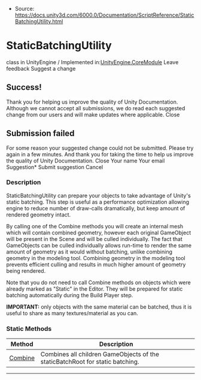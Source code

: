 * Source: https://docs.unity3d.com/6000.0/Documentation/ScriptReference/StaticBatchingUtility.html

# StaticBatchingUtility
class in UnityEngine
/
Implemented in:[UnityEngine.CoreModule](https://docs.unity3d.com/6000.0/Documentation/ScriptReference/UnityEngine.CoreModule.html)
Leave feedback
Suggest a change
## Success!
Thank you for helping us improve the quality of Unity Documentation. Although we cannot accept all submissions, we do read each suggested change from our users and will make updates where applicable.
Close
## Submission failed
For some reason your suggested change could not be submitted. Please <a>try again</a> in a few minutes. And thank you for taking the time to help us improve the quality of Unity Documentation.
Close
Your name Your email Suggestion* Submit suggestion
Cancel
### Description
StaticBatchingUtility can prepare your objects to take advantage of Unity's static batching.
This step is useful as a performance optimization allowing engine to reduce number of draw-calls dramatically, but keep amount of rendered geometry intact.  
  
By calling one of the Combine methods you will create an internal mesh which will contain combined geometry, however each original GameObject will be present in the Scene and will be culled individually. The fact that GameObjects can be culled individually allows run-time to render the same amount of geometry as it would without batching, unlike combining geometry in the modeling tool. Combining geometry in the modeling tool prevents efficient culling and results in much higher amount of geometry being rendered.  
  
Note that you do not need to call Combine methods on objects which were already marked as "Static" in the Editor. They will be prepared for static batching automatically during the Build Player step.  
  
**IMPORTANT:** only objects with the same material can be batched, thus it is useful to share as many textures/material as you can.
### Static Methods
Method | Description  
---|---  
[Combine](https://docs.unity3d.com/6000.0/Documentation/ScriptReference/StaticBatchingUtility.Combine.html) | Combines all children GameObjects of the staticBatchRoot for static batching.  
* * *
